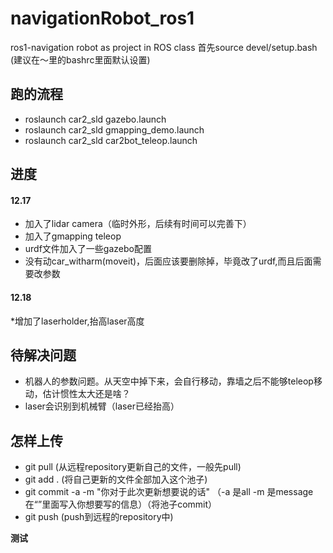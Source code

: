 # navigationRobot_ros1
ros1-navigation robot as project in ROS class
首先source devel/setup.bash (建议在～里的bashrc里面默认设置)

## 跑的流程

* roslaunch car2_sld gazebo.launch
* roslaunch car2_sld gmapping_demo.launch
* roslaunch car2_sld car2bot_teleop.launch

## 进度

#### 12.17

* 加入了lidar camera（临时外形，后续有时间可以完善下）
* 加入了gmapping teleop
* urdf文件加入了一些gazebo配置
* 没有动car_witharm(moveit)，后面应该要删除掉，毕竟改了urdf,而且后面需要改参数

#### 12.18
*增加了laserholder,抬高laser高度

## 待解决问题

* 机器人的参数问题。从天空中掉下来，会自行移动，靠墙之后不能够teleop移动，估计惯性太大还是啥？
* laser会识别到机械臂（laser已经抬高）

## 怎样上传
* git pull (从远程repository更新自己的文件，一般先pull)
* git add . (将自己更新的文件全部加入这个池子)
* git commit -a -m "你对于此次更新想要说的话"  （-a 是all   -m 是message 在“”里面写入你想要写的信息）（将池子commit）
* git push (push到远程的repository中)

**测试**
